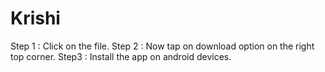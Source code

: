 # Krishi
Step 1 : Click on the file.
Step 2 : Now tap on download option on the right top corner.
Step3 : Install the app on android devices.
